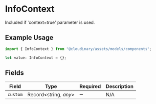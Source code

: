 # InfoContext

Included if 'context=true' parameter is used.

## Example Usage

```typescript
import { InfoContext } from "@cloudinary/assets/models/components";

let value: InfoContext = {};
```

## Fields

| Field                 | Type                  | Required              | Description           |
| --------------------- | --------------------- | --------------------- | --------------------- |
| `custom`              | Record<string, *any*> | :heavy_minus_sign:    | N/A                   |